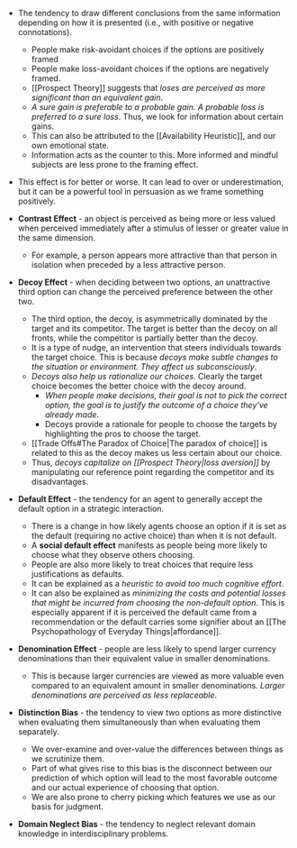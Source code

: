 * The tendency to draw different conclusions from the same information depending on how it is presented (i.e., with positive or negative connotations).
	* People make risk-avoidant choices if the options are positively framed
	* People make loss-avoidant choices if the options are negatively framed.
	* [[Prospect Theory]] suggests that *loses are perceived as more significant than an equivalent gain*.
	* *A sure gain is preferable to a probable gain. A probable loss is preferred to a sure loss*. Thus, we look for information about certain gains.
	* This can also be attributed to the [[Availability Heuristic]], and our own emotional state. 
	* Information acts as the counter to this. More informed and mindful subjects are less prone to the framing effect.
* This effect is for better or worse. It can lead to over or underestimation, but it can be a powerful tool in persuasion as we frame something positively.

* **Contrast Effect** - an object is perceived as being more or less valued when perceived immediately after a stimulus of lesser or greater value in the same dimension. 
	* For example, a person appears more attractive than that person in isolation when preceded by a less attractive person.

* **Decoy Effect** - when deciding between two options, an unattractive third option can change the perceived preference between the other two.
	* The third option, the decoy, is asymmetrically dominated by the target and its competitor. The target is better than the decoy on all fronts, while the competitor is partially better than the decoy.
	* It is a type of nudge, an intervention that steers individuals towards the target choice. This is because *decoys make subtle changes to the situation or environment. They affect us subconsciously*.
	* *Decoys also help us rationalize our choices*. Clearly the target choice becomes the better choice with the decoy around.
		* *When people make decisions, their goal is not to pick the correct option, the goal is to justify the outcome of a choice they've already made*.
		* Decoys provide a rationale for people to choose the targets by highlighting the pros to choose the target.
	* [[Trade Offs#The Paradox of Choice|The paradox of choice]] is related to this as the decoy makes us less certain about our choice.
	* Thus, *decoys capitalize on [[Prospect Theory|loss aversion]]* by manipulating our reference point regarding the competitor and its disadvantages.

* **Default Effect** - the tendency for an agent to generally accept the default option in a strategic interaction. 
	* There is a change in how likely agents choose an option if it is set as the default (requiring no active choice) than when it is not default.
	* A **social default effect** manifests as people being more likely to choose what they observe others choosing. 
	* People are also more likely to treat choices that require less justifications as defaults.
	* It can be explained as a *heuristic to avoid too much cognitive effort*. 
	* It can also be explained as *minimizing the costs and potential losses that might be incurred from choosing the non-default option*. This is especially apparent if it is perceived the default came from a recommendation or the default carries some signifier about an [[The Psychopathology of Everyday Things|affordance]].

* **Denomination Effect** - people are less likely to spend larger currency denominations than their equivalent value in smaller denominations. 
	* This is because larger currencies are viewed as more valuable even compared to an equivalent amount in smaller denominations. *Larger denominations are perceived as less replaceable*.

* **Distinction Bias** - the tendency to view two options as more distinctive when evaluating them simultaneously than when evaluating them separately.
	* We over-examine and over-value the differences between things as we scrutinize them.
	* Part of what gives rise to this bias is the disconnect between our prediction of which option will lead to the most favorable outcome and our actual experience of choosing that option.
	* We are also prone to cherry picking which features we use as our basis for judgment.

* **Domain Neglect Bias** - the tendency to neglect relevant domain knowledge in interdisciplinary problems.